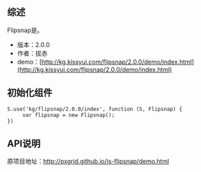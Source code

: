 ## 综述

Flipsnap是。

* 版本：2.0.0
* 作者：拔赤
* demo：[http://kg.kissyui.com/flipsnap/2.0.0/demo/index.html](http://kg.kissyui.com/flipsnap/2.0.0/demo/index.html)


## 初始化组件

    S.use('kg/flipsnap/2.0.0/index', function (S, Flipsnap) {
         var flipsnap = new Flipsnap();
    })

## API说明

原项目地址：http://pxgrid.github.io/js-flipsnap/demo.html

